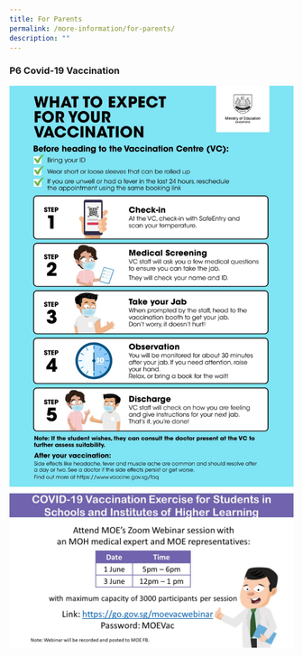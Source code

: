 ```yaml
---
title: For Parents
permalink: /more-information/for-parents/
description: ""
---
```

### **P6 Covid-19 Vaccination**
![](/images/What%20to%20Expect.jpeg)
![](/images/Sch%20Website%20Notice.jpg)